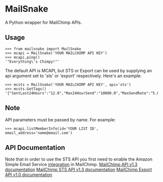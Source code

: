 MailSnake
=========

A Python wrapper for MailChimp APIs.

Usage
-----

	>>> from mailsnake import MailSnake
	>>> mcapi = MailSnake('YOUR MAILCHIMP API KEY')
	>>> mcapi.ping()
	'"Everything\'s Chimpy!"'

The default API is MCAPI, but STS or Export can be used by supplying an api argument set to 'sts' or 'export' respectively. Here's an example:

	>>> mcsts = MailSnake('YOUR MAILCHIMP API KEY', api='sts')
	>>> mcsts.GetTags()
    '{"SentLast24Hours":"12.0","Max24HourSend":"10000.0","MaxSendRate":"5.0"}'

Note
----

API parameters must be passed by name. For example:

	>>> mcapi.listMemberInfo(id='YOUR LIST ID', email_address='name@email.com')

API Documentation
-----------------

Note that in order to use the STS API you first need to enable the Amazon Simple Email Service [integration](https://us4.admin.mailchimp.com/account/integrations/ "MailChimp Integrations") in MailChimp.
[MailChimp API v1.3 documentation](http://apidocs.mailchimp.com/api/1.3/ "MCAPI v1.3")
[MailChimp STS API v1.3 documentation](http://apidocs.mailchimp.com/sts/1.0/ "STS API v1.0")
[MailChimp Export API v1.0 documentation](http://apidocs.mailchimp.com/export/1.0/ "Export API v1.0")

